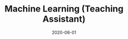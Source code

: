 ---
title: "Machine Learning (Teaching Assistant)"
collection: teaching
type: "Workshop"
permalink: /teaching/2020-fall-teaching-1
venue: "Tulane University, Computer Science"
date: 2020-08-01
location: "New Orleans, USA"
---